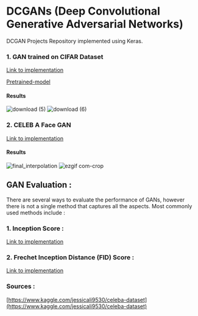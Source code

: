 # DCGANs (Deep Convolutional Generative Adversarial Networks) 

DCGAN Projects Repository implemented using Keras.

### 1. GAN trained on CIFAR Dataset 
[Link to implementation](https://github.com/sumansid/DCGANs/tree/master/CIFAR%20GAN)

[Pretrained-model](https://github.com/sumansid/DCGANs/blob/master/CIFAR%20GAN/generator_model_110.h5)
#### Results 
![download (5)](https://user-images.githubusercontent.com/53033648/84828796-9f6fb280-aff4-11ea-9a2f-ff0c892b857e.png)
![download (6)](https://user-images.githubusercontent.com/53033648/84828799-a0084900-aff4-11ea-817a-a588a6743386.png)

### 2. CELEB A Face GAN

[Link to implementation](https://github.com/sumansid/DCGANs/tree/master/Celeb%20Face%20GAN)

#### Results 
![final_interpolation](https://user-images.githubusercontent.com/53033648/85073689-3b322780-b189-11ea-94c5-853cf57e78ea.png)
![ezgif com-crop](https://user-images.githubusercontent.com/53033648/85082100-e21fbf00-b19b-11ea-8904-8f388c1ef46c.gif)


## GAN Evaluation : 

There are several ways to evaluate the performance of GANs, however there is not a single method that captures all the aspects. Most commonly used methods include : 

### 1. Inception Score : 

[Link to implementation](https://github.com/sumansid/DCGANs/tree/master/Celeb%20Face%20GAN)

### 2. Frechet Inception Distance (FID) Score : 

[Link to implementation](https://github.com/sumansid/DCGANs/tree/master/Celeb%20Face%20GAN)



### Sources : 

[https://www.kaggle.com/jessicali9530/celeba-dataset](https://www.kaggle.com/jessicali9530/celeba-dataset)


